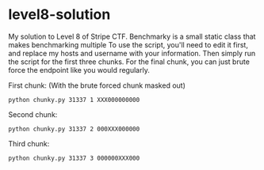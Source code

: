 level8-solution
===============

My solution to Level 8 of Stripe CTF.
Benchmarky is a small static class that makes benchmarking multiple
To use the script, you'll need to edit it first, and replace my hosts and
username with your information. Then simply run the script for the first three
chunks. For the final chunk, you can just brute force the endpoint like you
would regularly.

First chunk: (With the brute forced chunk masked out)

    python chunky.py 31337 1 XXX000000000

Second chunk:

    python chunky.py 31337 2 000XXX000000

Third chunk:

    python chunky.py 31337 3 000000XXX000

